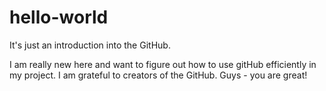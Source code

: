 # hello-world

It's just an introduction into the GitHub. 

I am really new here and want to figure out how to use gitHub efficiently in my project.
I am grateful to creators of the GitHub. Guys - you are great!
